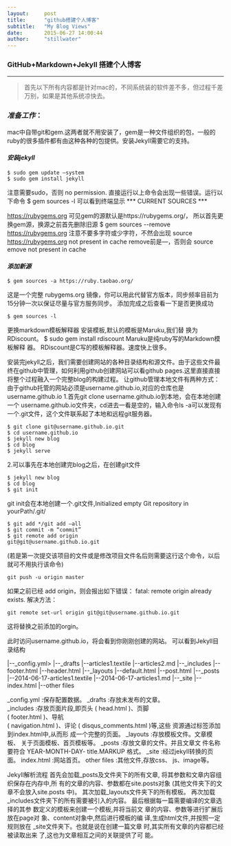 ```yaml
---
layout:     post
title:      "github搭建个人博客"
subtitle:   "My Blog Views"
date:       2015-06-27 14:00:44
author:     "stillwater"
---
```


### GitHub+Markdown+Jekyll 搭建个人博客
---- 
> 首先以下所有内容都是针对mac的，不同系统装的软件差不多，但过程千差万别，如果是其他系统凉快去。



### *准备工作*：
mac中自带git和gem.这两者就不用安装了，gem是一种文件组织的包，一般的ruby的很多插件都有由这种各种的包提供。安装Jekyll需要它的支持。
#### *安装jekyll*
	$ sudo gem update —system
	$ sudo gem install jekyll
注意需要sudo，否则 no permission.
直接运行以上命令会出现一些错误。运行以下命令
	$ gem sources -l
可以看到终端显示
\*\*\* CURRENT SOURCES \*\*\*

https://rubygems.org
可见gem的源默认是https://rubygems.org/，
所以首先更换gem源，换源之前首先删除旧源
	$ gem sources --remove https://rubygems.org
注意不要多字符或少字符，不然会出现
source https://rubygems.org not present in cache 
remove前是—，否则会
source emove not present in cache


#### *添加新源*
	$ gem sources -a https://ruby.taobao.org/
这是一个完整 rubygems.org 镜像，你可以用此代替官方版本，同步频率目前为15分钟一次以保证尽量与官方服务同步。
添加完成之后查看一下是否更换成功

	$ gem sources -l
<!-- more -->
更换markdown模板解释器
安装模板,默认的模板是Maruku,我们替 换为RDiscount。 
	$ sudo gem install rdiscount
Maruku是纯ruby写的Markdown模板解释 器。 RDiscount是C写的模板解释器。速度快上很多。 

安装完jekyll之后，我们需要创建网站的各种目录结构和源文件。由于这些文件最终在github中管理，如何利用github创建网站可以看github pages.这里直接直接将整个过程融入一个完整blog的构建过程。
让github管理本地文件有两种方式：
由于github托管的网站必须是username.github.io,对应的仓库也是username.github.io
1.首先git clone username.github.io到本地，会在本地创建一个 username.github.io文件夹，cd进去一看是空的，输入命令ls -a可以发现有一个.git文件，这个文件联系起了本地和远程git服务器。

	$ git clone git@username.github.io.git
	$ cd username.github.io
	$ jekyll new blog
	$ cd blog
	$ jekyll serve

2.可以事先在本地创建完blog之后，在创建git文件

	$ jekyll new blog
	$ cd blog
	$ git init
git init会在本地创建一个.git文件,Initialized empty Git repository in yourPath/.git/

	$ git add */git add —all
	$ git commit -m “commit”
	$ git remote add origin 
	git@git@username.github.io.git
(若是第一次提交该项目的文件或是修改项目文件名后则需要这行这个命令，以后就可不用执行该命令)

	git push -u origin master
如果之前已经 add origin，则会报出如下错误：
fatal: remote origin already exists.
解决方法：

	git remote set-url origin git@git@username.github.io.git
这将替换之前添加的orgin。

此时访问username.github.io，将会看到你刚刚创建的网站。
可以看到Jekyll目录结构

  |--_config.yml\>
  |--_drafts
 	 |--articles1.textile
 	 |--articles2.md
  |--_includes
  	|--footer.html
  	|--header.html
  |--_layouts
  	|--default.html
  	|--post.html
  |--_posts
 	 |--2014-06-17-articles1.textile
 	 |--2014-06-17-articles1.md
  |--_site
 	 |--index.html
  |--other files

_config.yml :保存配置数据。 
_drafts :存放未发布的文章。  
_includes :存放页面片段,即页头 ( head.html )、页脚  
( footer.html )、导航  
( navigation.html )、评论 
( disqus_comments.html )等,这些 资源通过标签添加到index.html中,从而形 成一个完整的页面。 
_layouts :存放模板文件。文章模板、 关于页面模板、首页模板等。 
_posts :存放文章的文件。并且文章文 件名称要符合 YEAR-MONTH-DAY- title.MARKUP 格式。 
_site :经过jekyll转换的页面。 
index.html :网站首页。 
other files :其他文件,存放css、 js、image等。 

Jekyll解析流程 
首先会加载_posts及文件夹下的所有文章, 将其参数和文章内容组织保存在内存中,所 有的文章的内容、参数都在site.posts对象 (其他文件夹下的文章不会放入site.posts 中)。 
其次加载_layouts文件夹下的所有模板。 再次加载_includes文件夹下的所有需要被引入的内容。 
最后根据每一篇需要编译的文章选择的其参 数定义的模板来创建一个模板,并将当前文 章的内容、参数等进行扩展后放在page对 象、content对象中,然后进行模板的编 译,生成html文件,并按照一定规则放在 _site文件夹下。也就是说在创建一篇文章 时,其实所有文章的内容都已经被读取出来 了,这也为文章相互之间的关联提供了可 能。 
